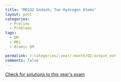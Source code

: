 ```yaml
---
title: "M01Q2 &ndash; Two Hydrogen Atoms"
layout: post
categories:
  - Prelims
  - Problems
tags:
  - QM
  - M01
  - Atomic QM

permalink: /:categories/:year/:month/Q2:output_ext
comments: false
---
```

<object data="2001M2Q.pdf" type="application/pdf" width="100%" height="500"></object>
<div class="message"><a href='https://princetonprelim.com/prelim/7/'>Check for solutions to this year's exam</a></div>